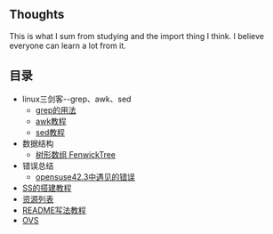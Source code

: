 ## Thoughts
This is what I sum from studying and the import thing I think. I believe everyone can learn a lot from it.

## 目录
- linux三剑客--grep、awk、sed
  - [grep的用法](https://github.com/chentianba/notebook/blob/master/grep/README.md)
  - [awk教程]()
  - [sed教程]()
- 数据结构
  - [树形数组 FenwickTree](https://github.com/chentianba/notebook/blob/master/data_structure/README.md#%E6%A0%91%E5%BD%A2%E6%95%B0%E7%BB%84Fenwicktree)
- 错误总结
  - [opensuse42.3中遇见的错误](https://github.com/chentianba/notebook/blob/master/errors/opensuse42.3/README.md)
- [SS的搭建教程](https://github.com/chentianba/notebook/blob/master/SS/README.md)
- [资源列表](https://github.com/chentianba/notebook/blob/master/resource.md)
- [README写法教程](https://github.com/chentianba/notebook/blob/master/readme_tutorial.md)
- [OVS](https://github.com/chentianba/notebook/blob/master/OVS/REAMDE.md)
